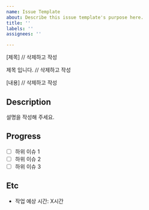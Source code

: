```yaml
---
name: Issue Template
about: Describe this issue template's purpose here.
title: ''
labels: ''
assignees: ''

---
```


[제목]  // 삭제하고 작성

제목 입니다. // 삭제하고 작성

[내용] // 삭제하고 작성

## Description

설명을 작성해 주세요.

## Progress

- [ ] 하위 이슈 1
- [ ] 하위 이슈 2
- [ ] 하위 이슈 3

## Etc

- 작업 예상 시간: X시간

